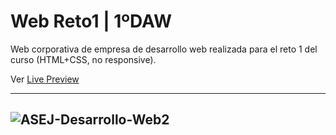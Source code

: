 # Web Reto1 | 1ºDAW
Web corporativa de empresa de desarrollo web realizada para el reto 1 del curso (HTML+CSS, no responsive).

Ver [Live Preview](https://amaiagb.github.io/web-reto1)



---

![ASEJ-Desarrollo-Web2](https://github.com/user-attachments/assets/97433479-caa2-4daf-9708-1deb2fcee2d4)
---
